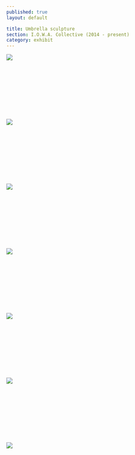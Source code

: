 ```yaml
---
published: true
layout: default

title: Umbrella sculpture
section: I.O.W.A. Collective (2014 - present)
category: exhibit
---
```


<img src="https://farm1.staticflickr.com/356/18632676345_54963712ab_z.jpg">
<br><br>
<br><br>
<br><br>
<br><br>
<br><br>
<img src="https://farm1.staticflickr.com/341/18446490879_4bc792907b_z.jpg">
<br><br>
<br><br>
<br><br>
<br><br>
<br><br>
<img src="https://farm9.staticflickr.com/8889/18444921188_8354d765ba_z.jpg">
<br><br>
<br><br>
<br><br>
<br><br>
<br><br>
<img src="https://farm1.staticflickr.com/483/18628013852_a4487b5689_z.jpg">
<br><br>
<br><br>
<br><br>
<br><br>
<br><br>
<img src="https://farm1.staticflickr.com/511/18444900758_2d648bbcbd_z.jpg">
<br><br>
<br><br>
<br><br>
<br><br>
<br><br>
<img src="https://farm9.staticflickr.com/8894/18011986413_d87b336ac2_z.jpg">
<br><br>
<br><br>
<br><br>
<br><br>
<br><br>
<img src="https://farm1.staticflickr.com/496/18444886998_17e484ca19_z.jpg">
